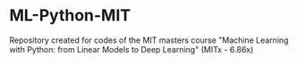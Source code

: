 # ML-Python-MIT

Repository created for codes of the MIT masters course "Machine Learning with Python: from Linear Models to Deep Learning" (MITx - 6.86x)
